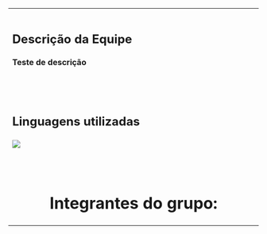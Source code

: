 <table>
  
<tr></tr>
<tr><td colspan=2>



</td></tr>
<tr></tr>
<tr><td colspan=2>
  
 
  
</td></tr>

<tr></tr>
  <tr>
    <td width=50%> 
      <h2>Descrição da Equipe</h2>
      <h4>Teste de descrição</h4>
      <br/><br/>
      <h2>Linguagens utilizadas</h2>
      <h4> <img src="https://cdn.jsdelivr.net/gh/devicons/devicon@latest/icons/javascript/javascript-original.svg" /></h4>
      <br/>
    </td>
  </tr>
  <tr></tr>
  <tr>
    <td colspan=2>
      <h1 align=center>Integrantes do grupo:</h1>
    </td>
  </tr>
</table>
